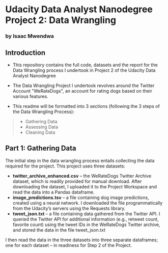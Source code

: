 
# Udacity Data Analyst Nanodegree Project 2: Data Wrangling

### by Isaac Mwendwa

## Introduction
* This repository contains the full code, datasets and the report for the Data Wrangling process I undertook in Project 2 of the Udacity Data Analyst Nanodegree
* The Data Wrangling Project I undertook revolves around the Twitter Account "WeRateDogs", an account for rating dogs based on their various features.

* This readme will be formatted into 3 sections (following the 3 steps of the Data Wrangling Process):
> * Gathering Data
> * Assessing Data
> * Cleaning Data


## Part 1: Gathering Data
The initial step in the data wrangling process entails collecting the data required for the project. This project uses three datasets:
* **twitter_archive_enhanced.csv** – the WeRateDogs Twitter Archive dataset, which is readily provided for manual download.
After downloading the dataset, I uploaded it to the Project Workspace and read the data into a Pandas dataframe.
* **image_predictions.tsv** – a file containing dog image predictions, created using a neural network. I downloaded the file
programmatically from the Udacity’s servers using the Requests library.
* **tweet_json.txt** – a file containing data gathered from the Twitter API. I queried the Twitter API for additional information (e.g.,
retweet count, favorite count) using the tweet IDs in the WeRateDogs Twitter archive, and stored the data in the file tweet_json.txt

I then read the data in the three datasets into three separate dataframes;
one for each dataset – in readiness for Step 2 of the Project.

